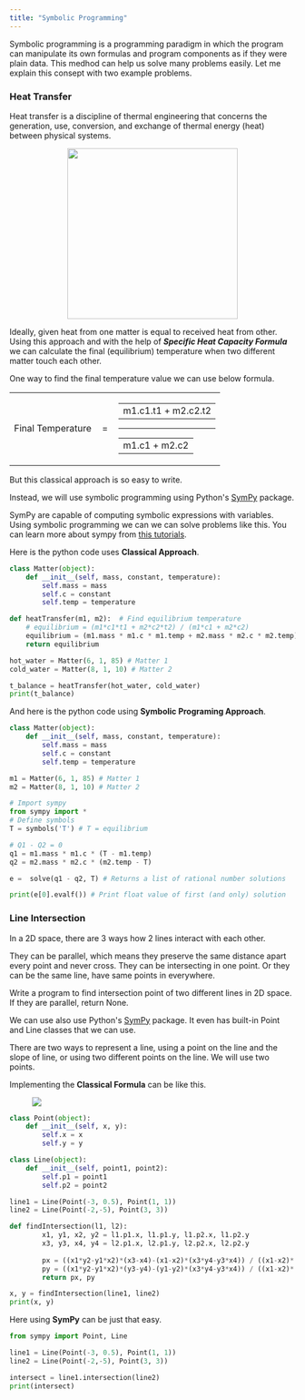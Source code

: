 ```yaml
---
title: "Symbolic Programming"
---
```


Symbolic programming is a programming paradigm in which the program can manipulate its own formulas and program components as if they were plain data. This medhod can help us solve many problems easily. Let me explain this consept with two example problems. 

### Heat Transfer
Heat transfer is a discipline of thermal engineering that concerns the generation, use, conversion, and exchange of thermal energy (heat) between physical systems.

<p align="center"><img src="https://www.onlinemathlearning.com/image-files/xspecific-heat-capacity.png.pagespeed.ic.aKrNOuBNTl.webp" width="300"/></p>

Ideally, given heat from one matter is equal to received heat from other. Using this approach and with the help of _**Specific Heat Capacity Formula**_ we can calculate the final (equilibrium) temperature when two different matter touch each other.

One way to find the final temperature value we can use below formula.

<table style="width: 393px;" border="0" cellspacing="0" align="center">
<tbody>
<tr>
<td style="width: 57px;" align="center" nowrap="nowrap">Final Temperature</td>
<td style="width: 16px;" align="center" nowrap="nowrap">=</td>
<td style="width: 139px;" align="center" nowrap="nowrap">
<table border="0" cellspacing="0">
<tbody>
<tr>
<td align="center" nowrap="nowrap">
<div>
<div>m1.c1.t1 + m2.c2.t2</div>
</div>
</td>
</tr>
</tbody>
</table>
<div class="hrcomp"><hr noshade="noshade" size="1" /></div>
<table border="0" cellspacing="0">
<tbody>
<tr>
<td align="center" nowrap="nowrap">
<div>
<div>m1.c1 + m2.c2</div>
</div>
</td>
</tr>
</tbody>
</table>
</td>
</tr>
</tbody>
</table>

But this classical approach is so easy to write.

Instead, we will use symbolic programming using Python's [SymPy](https://www.sympy.org/) package.

SymPy are capable of computing symbolic expressions with variables. Using symbolic programming we can we can solve problems like this. You can learn more about sympy from [this tutorials](https://docs.sympy.org/1.5.1/tutorial).

Here is the python code uses **Classical Approach**.

```python
class Matter(object):
    def __init__(self, mass, constant, temperature):
        self.mass = mass
        self.c = constant
        self.temp = temperature

def heatTransfer(m1, m2):  # Find equilibrium temperature
    # equilibrium = (m1*c1*t1 + m2*c2*t2) / (m1*c1 + m2*c2)
    equilibrium = (m1.mass * m1.c * m1.temp + m2.mass * m2.c * m2.temp) / (m1.mass * m1.c + m2.mass * m2.c)
    return equilibrium

hot_water = Matter(6, 1, 85) # Matter 1
cold_water = Matter(8, 1, 10) # Matter 2

t_balance = heatTransfer(hot_water, cold_water)
print(t_balance)
```

And here is the python code using **Symbolic Programing Approach**.

```python
class Matter(object):
    def __init__(self, mass, constant, temperature):
        self.mass = mass
        self.c = constant
        self.temp = temperature

m1 = Matter(6, 1, 85) # Matter 1
m2 = Matter(8, 1, 10) # Matter 2

# Import sympy
from sympy import *
# Define symbols
T = symbols('T') # T = equilibrium

# Q1 - Q2 = 0
q1 = m1.mass * m1.c * (T - m1.temp)
q2 = m2.mass * m2.c * (m2.temp - T)

e =  solve(q1 - q2, T) # Returns a list of rational number solutions

print(e[0].evalf()) # Print float value of first (and only) solution
```

### Line Intersection

In a 2D space, there are 3 ways how 2 lines interact with each other.

They can be parallel, which means they preserve the same distance apart every point and never cross. They can be intersecting in one point. Or they can be the same line, have same points in everywhere.

Write a program to find intersection point of two different lines in 2D space. If they are parallel, return None.

We can use also use Python's [SymPy](https://www.sympy.org/) package. It even has built-in Point and Line classes that we can use.

There are two ways to represent a line, using a point on the line and the slope of line, or using two different points on the line. We will use two points.

Implementing the **Classical Formula** can be like this.

<figure><img src="https://wikimedia.org/api/rest_v1/media/math/render/svg/c51a9b486a6ef5a7a08b92d75e71a07888034a9a"></figure>

```python
class Point(object):
    def __init__(self, x, y):
        self.x = x
        self.y = y

class Line(object):
    def __init__(self, point1, point2):
        self.p1 = point1
        self.p2 = point2

line1 = Line(Point(-3, 0.5), Point(1, 1))
line2 = Line(Point(-2,-5), Point(3, 3))

def findIntersection(l1, l2):
        x1, y1, x2, y2 = l1.p1.x, l1.p1.y, l1.p2.x, l1.p2.y
        x3, y3, x4, y4 = l2.p1.x, l2.p1.y, l2.p2.x, l2.p2.y
        
        px = ((x1*y2-y1*x2)*(x3-x4)-(x1-x2)*(x3*y4-y3*x4)) / ((x1-x2)*(y3-y4)-(y1-y2)*(x3-x4))
        py = ((x1*y2-y1*x2)*(y3-y4)-(y1-y2)*(x3*y4-y3*x4)) / ((x1-x2)*(y3-y4)-(y1-y2)*(x3-x4))
        return px, py

x, y = findIntersection(line1, line2)
print(x, y)
```

Here using **SymPy** can be just that easy.

```python
from sympy import Point, Line

line1 = Line(Point(-3, 0.5), Point(1, 1))
line2 = Line(Point(-2,-5), Point(3, 3))

intersect = line1.intersection(line2)
print(intersect)
```